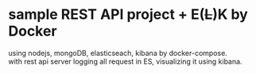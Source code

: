 sample REST API project + E(~~L~~)K by Docker
=========================================

using nodejs, mongoDB, elasticseach, kibana by docker-compose.   
with rest api server logging all request in ES, visualizing it using kibana. 
